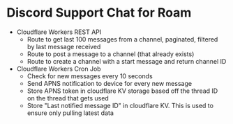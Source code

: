 # Discord Support Chat for Roam

- Cloudflare Workers REST API
  - Route to get last 100 messages from a channel, paginated, filtered by last message received
  - Route to post a message to a channel (that already exists)
  - Route to create a channel with a start message and return channel ID
- Cloudflare Workers Cron Job
  - Check for new messages every 10 seconds
  - Send APNS notification to device for every new message
  - Store APNS token in cloudflare KV storage based off the thread ID on the thread that gets used
  - Store "Last notified message ID" in cloudflare KV. This is used to ensure only pulling latest data
